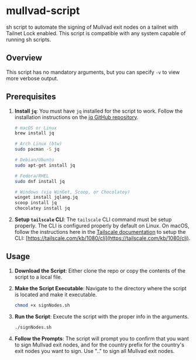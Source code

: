 # mullvad-script
sh script to automate the signing of Mullvad exit nodes on a tailnet with Tailnet Lock enabled. This script is compatible with any system capable of running sh scripts.

## Overview
This script has no mandatory arguments, but you can specify `-v` to view more verbose output.

## Prerequisites

1. **Install `jq`**: You must have `jq` installed for the script to work. Follow the installation instructions on the [jq GitHub repository](https://jqlang.github.io/jq/download/).

    ```bash
    # macOS or Linux
    brew install jq

    # Arch Linux (btw)
    sudo pacman -S jq

    # Debian/Ubuntu
    sudo apt-get install jq

    # Fedora/RHEL
    sudo dnf install jq

    # Windows (via WinGet, Scoop, or Chocolatey)
    winget install jqlang.jq
    scoop install jq
    chocolatey install jq
    ```
2. **Setup `tailscale` CLI**: The `tailscale` CLI command must be setup properly. The CLI is configured properly by default on Linux. On macOS, follow the instructions here in the [Tailscale documentation](https://tailscale.com/kb/1080/cli?tab=macos) to setup the CLI: [https://tailscale.com/kb/1080/cli](https://tailscale.com/kb/1080/cli).

## Usage
1. **Download the Script**: Either clone the repo or copy the contents of the script to a local file.

2. **Make the Script Executable**: Navigate to the directory where the script is located and make it executable.

    ```bash
    chmod +x signNodes.sh
    ```

3. **Run the Script**: Execute the script with the proper info in the arguments.

    ```bash
    ./signNodes.sh
    ```

4. **Follow the Prompts**: The script will prompt you to confirm that you want to sign Mullvad exit nodes, and for the country prefix for the country's exit nodes you want to sign. Use ".." to sign all Mullvad exit nodes.
